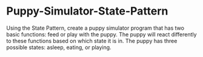 # Puppy-Simulator-State-Pattern
Using the State Pattern, create a puppy simulator program that has two basic functions:
feed or play with the puppy. The puppy will react differently to these functions based on
which state it is in. The puppy has three possible states: asleep, eating, or playing.
